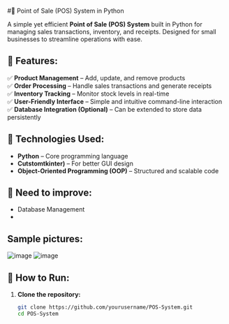 #🛒 Point of Sale (POS) System in Python

A simple yet efficient **Point of Sale (POS) System** built in Python for managing sales transactions, inventory, and receipts. Designed for small businesses to streamline operations with ease.

## 📌 Features:
✅ **Product Management** – Add, update, and remove products  
✅ **Order Processing** – Handle sales transactions and generate receipts  
✅ **Inventory Tracking** – Monitor stock levels in real-time  
✅ **User-Friendly Interface** – Simple and intuitive command-line interaction  
✅ **Database Integration (Optional)** – Can be extended to store data persistently  

## 🔧 Technologies Used:
- **Python** – Core programming language  
- **Cutstomtkinter)** – For better GUI design
- **Object-Oriented Programming (OOP)** – Structured and scalable code  

## 📌 Need to improve:
- Database Management
-

## Sample pictures:
![image](https://github.com/user-attachments/assets/63475c0d-f051-4635-8f35-615c55d0fa24)
![image](https://github.com/user-attachments/assets/5a9d4aa1-d424-4b6f-b3ba-41ae0f8058c8)




## 🚀 How to Run:
1. **Clone the repository:**
   ```bash
   git clone https://github.com/yourusername/POS-System.git
   cd POS-System
